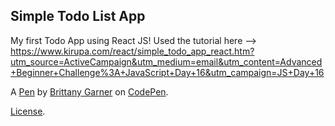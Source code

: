 Simple Todo List App
--------------------

My first Todo App using React JS! Used the tutorial here --> https://www.kirupa.com/react/simple_todo_app_react.htm?utm_source=ActiveCampaign&utm_medium=email&utm_content=Advanced+Beginner+Challenge%3A+JavaScript+Day+16&utm_campaign=JS+Day+16


A [Pen](https://codepen.io/britahknees/pen/oeBEGp) by [Brittany Garner](http://codepen.io/britahknees) on [CodePen](http://codepen.io/).

[License](https://codepen.io/britahknees/pen/oeBEGp/license).